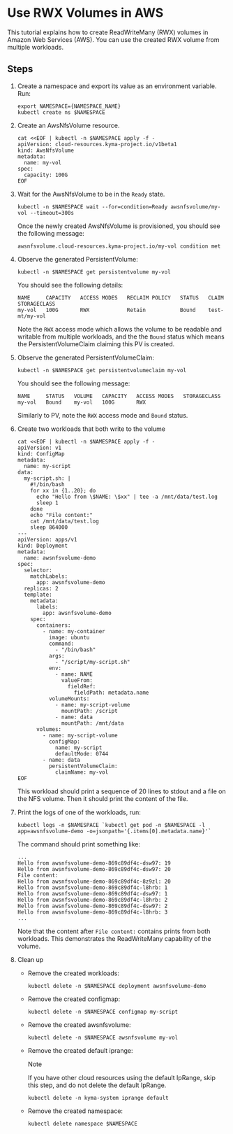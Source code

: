 # Use RWX Volumes in AWS

This tutorial explains how to create ReadWriteMany (RWX) volumes in Amazon Web Services (AWS). You can use the created RWX volume from multiple workloads.

## Steps <!-- {docsify-ignore} -->

1. Create a namespace and export its value as an environment variable. Run:

   ```shell
   export NAMESPACE={NAMESPACE_NAME}
   kubectl create ns $NAMESPACE
   ```
   
2. Create an AwsNfsVolume resource.

   ```shell
   cat <<EOF | kubectl -n $NAMESPACE apply -f -
   apiVersion: cloud-resources.kyma-project.io/v1beta1
   kind: AwsNfsVolume
   metadata:
     name: my-vol
   spec:
     capacity: 100G
   EOF
   ```
   
3. Wait for the AwsNfsVolume to be in the `Ready` state.

   ```shell
   kubectl -n $NAMESPACE wait --for=condition=Ready awsnfsvolume/my-vol --timeout=300s
   ```

   Once the newly created AwsNfsVolume is provisioned, you should see the following message:

   ```
   awsnfsvolume.cloud-resources.kyma-project.io/my-vol condition met
   ```
   
4. Observe the generated PersistentVolume:
   
   ```shell
   kubectl -n $NAMESPACE get persistentvolume my-vol
   ```
   
   You should see the following details:
   
   ```
   NAME     CAPACITY   ACCESS MODES   RECLAIM POLICY   STATUS   CLAIM            STORAGECLASS
   my-vol   100G       RWX            Retain           Bound    test-mt/my-vol               
   ```
   
   Note the `RWX` access mode which allows the volume to be readable and writable from multiple workloads, and the
   the `Bound` status which means the PersistentVolumeClaim claiming this PV is created.
   
5. Observe the generated PersistentVolumeClaim:

   ```shell
   kubectl -n $NAMESPACE get persistentvolumeclaim my-vol
   ```

   You should see the following message:

   ```
   NAME     STATUS   VOLUME   CAPACITY   ACCESS MODES   STORAGECLASS 
   my-vol   Bound    my-vol   100G       RWX                         
   ```

   Similarly to PV, note the `RWX` access mode and `Bound` status.

6. Create two workloads that both write to the volume

   ```shell
   cat <<EOF | kubectl -n $NAMESPACE apply -f -
   apiVersion: v1
   kind: ConfigMap
   metadata:
     name: my-script
   data:
     my-script.sh: |
       #!/bin/bash
       for xx in {1..20}; do 
         echo "Hello from \$NAME: \$xx" | tee -a /mnt/data/test.log
         sleep 1
       done
       echo "File content:"
       cat /mnt/data/test.log
       sleep 864000
   ---
   apiVersion: apps/v1
   kind: Deployment
   metadata:
     name: awsnfsvolume-demo
   spec:
     selector:
       matchLabels:
         app: awsnfsvolume-demo
     replicas: 2
     template:
       metadata:
         labels:
           app: awsnfsvolume-demo
       spec:
         containers:
           - name: my-container
             image: ubuntu  
             command: 
               - "/bin/bash"
             args:
               - "/script/my-script.sh"
             env:
               - name: NAME
                 valueFrom:
                   fieldRef:
                     fieldPath: metadata.name
             volumeMounts:
               - name: my-script-volume
                 mountPath: /script
               - name: data
                 mountPath: /mnt/data
         volumes:
           - name: my-script-volume
             configMap:
               name: my-script
               defaultMode: 0744 
           - name: data
             persistentVolumeClaim:
               claimName: my-vol 
   EOF
   ``` 
   
   This workload should print a sequence of 20 lines to stdout and a file on the NFS volume.
   Then it should print the content of the file.
   
7. Print the logs of one of the workloads, run:

   ```shell
   kubectl logs -n $NAMESPACE `kubectl get pod -n $NAMESPACE -l app=awsnfsvolume-demo -o=jsonpath='{.items[0].metadata.name}'`
   ```
   
   The command should print something like:
   ```
   ...
   Hello from awsnfsvolume-demo-869c89df4c-dsw97: 19
   Hello from awsnfsvolume-demo-869c89df4c-dsw97: 20
   File content:
   Hello from awsnfsvolume-demo-869c89df4c-8z9zl: 20
   Hello from awsnfsvolume-demo-869c89df4c-l8hrb: 1
   Hello from awsnfsvolume-demo-869c89df4c-dsw97: 1
   Hello from awsnfsvolume-demo-869c89df4c-l8hrb: 2
   Hello from awsnfsvolume-demo-869c89df4c-dsw97: 2
   Hello from awsnfsvolume-demo-869c89df4c-l8hrb: 3
   ...
   ```
   
   Note that the content after `File content:` contains prints from both workloads. This 
   demonstrates the ReadWriteMany capability of the volume.

8. Clean up

   * Remove the created workloads:
     ```shell
     kubectl delete -n $NAMESPACE deployment awsnfsvolume-demo
     ```
 
   * Remove the created configmap:
     ```shell
     kubectl delete -n $NAMESPACE configmap my-script
     ```
 
   * Remove the created awsnfsvolume:
     ```shell
     kubectl delete -n $NAMESPACE awsnfsvolume my-vol
     ```
 
   * Remove the created default iprange:
 
     > [!NOTE]
     > If you have other cloud resources using the default IpRange,
     > skip this step, and do not delete the default IpRange.
 
     ```shell
     kubectl delete -n kyma-system iprange default
     ```
 
   * Remove the created namespace:
     ```shell
     kubectl delete namespace $NAMESPACE
     ```
